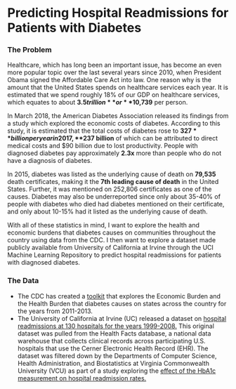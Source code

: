 # Predicting Hospital Readmissions for Patients with Diabetes
### The Problem
Healthcare, which has long been an important issue, has become an even more popular topic over the last several years since 2010, when President Obama signed the Affordable Care Act into law. One reason why is the amount that the United States spends on healthcare services each year. It is estimated that we spend roughly 18% of our GDP on healthcare services, which equates to about **$3.5 trillion** or **$10,739** per person.

In March 2018, the American Diabetes Association released its findings from a study which explored the economic costs of diabetes. According to this study, it is estimated that the total costs of diabetes rose to **$327** billion per year in 2017, **$237 billion** of which can be attributed to direct medical costs and $90 billion due to lost productivity. People with diagnosed diabetes pay approximately **2.3x** more than people who do not have a diagnosis of diabetes. 

In 2015, diabetes was listed as the underlying cause of death on **79,535** death certificates, making it the **7th leading cause of death** in the United States. Further, it was mentioned on 252,806 certificates as one of the causes. Diabetes may also be underreported since only about 35-40% of people with diabetes who died had diabetes mentioned on their certificate, and only about 10-15% had it listed as the underlying cause of death.

With all of these statistics in mind, I want to explore the health and economic burdens that diabetes causes on communities throughout the country using data from the CDC. I then want to explore a dataset made publicly available from University of California at Irvine through the UCI Machine Learning Repository to predict hospital readmissions for patients with diagnosed diabetes.

### The Data
* The CDC has created a [toolkit](https://nccd.cdc.gov/Toolkit/DiabetesBurden/Home/Index) that explores the Economic Burden and the Health Burden that diabetes causes on states across the country for the years from 2011-2013.
* The University of California at Irvine (UC) released a dataset on [hospital readmissions at 130 hospitals for the years 1999-2008.](https://archive.ics.uci.edu/ml/datasets/Diabetes+130-US+hospitals+for+years+1999-2008) This original dataset was pulled from the Health Facts database, a national data warehouse that collects clinical records across participating U.S. hospitals that use the Cerner Electronic Health Record (EHR). The dataset was filtered down by the Departments of Computer Science, Health Administration, and Biostatistics at Virginia Commonwealth University (VCU) as part of a study exploring the [effect of the HbA1c measurement on hospital readmission rates.](https://www.hindawi.com/journals/bmri/2014/781670/)
